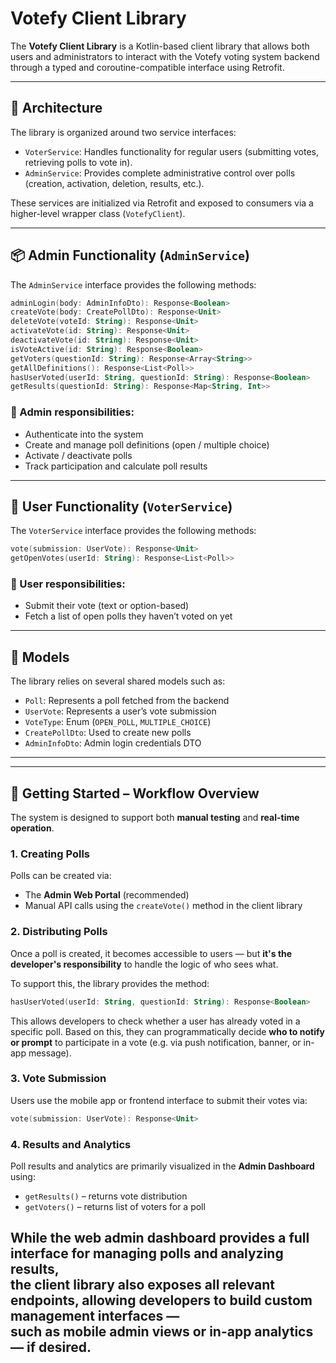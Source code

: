 # Votefy Client Library

The **Votefy Client Library** is a Kotlin-based client library that allows both users and administrators to interact with the Votefy voting system backend through a typed and coroutine-compatible interface using Retrofit.

---

## 🧱 Architecture

The library is organized around two service interfaces:

- `VoterService`: Handles functionality for regular users (submitting votes, retrieving polls to vote in).
- `AdminService`: Provides complete administrative control over polls (creation, activation, deletion, results, etc.).

These services are initialized via Retrofit and exposed to consumers via a higher-level wrapper class (`VotefyClient`).

---

## 📦 Admin Functionality (`AdminService`)

The `AdminService` interface provides the following methods:

```kotlin
adminLogin(body: AdminInfoDto): Response<Boolean>
createVote(body: CreatePollDto): Response<Unit>
deleteVote(voteId: String): Response<Unit>
activateVote(id: String): Response<Unit>
deactivateVote(id: String): Response<Unit>
isVoteActive(id: String): Response<Boolean>
getVoters(questionId: String): Response<Array<String>>
getAllDefinitions(): Response<List<Poll>>
hasUserVoted(userId: String, questionId: String): Response<Boolean>
getResults(questionId: String): Response<Map<String, Int>>
```

### 🔐 Admin responsibilities:
- Authenticate into the system
- Create and manage poll definitions (open / multiple choice)
- Activate / deactivate polls
- Track participation and calculate poll results

---

## 👤 User Functionality (`VoterService`)

The `VoterService` interface provides the following methods:

```kotlin
vote(submission: UserVote): Response<Unit>
getOpenVotes(userId: String): Response<List<Poll>>
```

### 🧑 User responsibilities:
- Submit their vote (text or option-based)
- Fetch a list of open polls they haven’t voted on yet

---

## 📌 Models

The library relies on several shared models such as:

- `Poll`: Represents a poll fetched from the backend
- `UserVote`: Represents a user’s vote submission
- `VoteType`: Enum (`OPEN_POLL`, `MULTIPLE_CHOICE`)
- `CreatePollDto`: Used to create new polls
- `AdminInfoDto`: Admin login credentials DTO

---

---

## 🚦 Getting Started – Workflow Overview

The system is designed to support both **manual testing** and **real-time operation**.

### 1. Creating Polls

Polls can be created via:

- The **Admin Web Portal** (recommended)
- Manual API calls using the `createVote()` method in the client library

### 2. Distributing Polls

Once a poll is created, it becomes accessible to users — but **it's the developer's responsibility** to handle the logic of who sees what.

To support this, the library provides the method:

```kotlin
hasUserVoted(userId: String, questionId: String): Response<Boolean>
```

This allows developers to check whether a user has already voted in a specific poll. Based on this, they can programmatically decide **who to notify or prompt** to participate in a vote (e.g. via push notification, banner, or in-app message).

### 3. Vote Submission

Users use the mobile app or frontend interface to submit their votes via:

```kotlin
vote(submission: UserVote): Response<Unit>
```

### 4. Results and Analytics

Poll results and analytics are primarily visualized in the **Admin Dashboard** using:

- `getResults()` – returns vote distribution
- `getVoters()` – returns list of voters for a poll

While the web admin dashboard provides a full interface for managing polls and analyzing results,  
**the client library also exposes all relevant endpoints**, allowing developers to build custom management interfaces —  
such as mobile admin views or in-app analytics — if desired.
---
